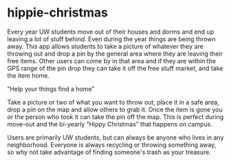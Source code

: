 # hippie-christmas

Every year UW students move out of their houses and dorms and end up leaving a lot of stuff behind. Even during the year things are being thrown away. This app allows students to take a picture of whatever they are throwing out and drop a pin by the general area where they are leaving their free items. Other users can come by in that area and if they are within the GPS range of the pin drop they can take it off the free stuff market, and take the item home. 

“Help your things find a home” 

Take a picture or two of what you want to throw out, place it in a safe area, drop a pin on the map and allow others to grab it. Once the item is gone you or the person who took it can take the pin off the map. This is perfect during move-out and the bi-yearly “Hippy Christmas” that happens on campus.

Users are primarily UW students, but can always be anyone who lives in any neighborhood. Everyone is always recycling or throwing something away, so why not take advantage of finding someone's trash as your treasure.
